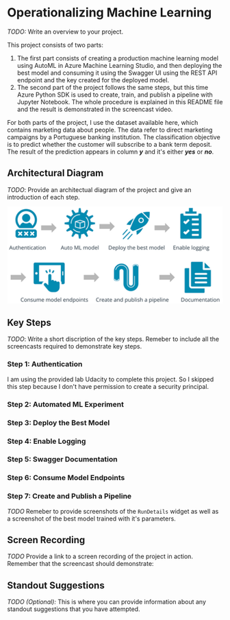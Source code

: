 # Operationalizing Machine Learning

*TODO:* Write an overview to your project.<br>

This project consists of two parts:<br>
1. The first part consists of creating a production machine learning model using AutoML in Azure Machine Learning Studio, and then deploying the best model and consuming 
it using the Swagger UI using the REST API endpoint and the key created for the deployed model.<br>
2. The second part of the project follows the same steps, but this time Azure Python SDK is used to create, train, and publish a pipeline with Jupyter Notebook. 
The whole procedure is explained in this README file and the result is demonstrated in the screencast video.<br>

For both parts of the project, I use the dataset available here, which contains marketing data about people. 
The data refer to direct marketing campaigns by a Portuguese banking institution. 
The classification objective is to predict whether the customer will subscribe to a bank term deposit. 
The result of the prediction appears in column **_y_** and it's either **_yes_** or **_no_**.

## Architectural Diagram
*TODO*: Provide an architectual diagram of the project and give an introduction of each step.

![Diagramm](screenshots/Architecture.PNG)

## Key Steps
*TODO*: Write a short discription of the key steps. Remeber to include all the screencasts required to demonstrate key steps. 
### Step 1: Authentication
I am using the provided lab Udacity to complete this project. 
So I skipped this step because I don't have permission to create a security principal.

### Step 2: Automated ML Experiment

### Step 3: Deploy the Best Model

### Step 4: Enable Logging

### Step 5: Swagger Documentation

### Step 6: Consume Model Endpoints

### Step 7: Create and Publish a Pipeline


*TODO* Remeber to provide screenshots of the `RunDetails` widget as well as a screenshot of the best model trained with it's parameters.

## Screen Recording
*TODO* Provide a link to a screen recording of the project in action. Remember that the screencast should demonstrate:

## Standout Suggestions
*TODO (Optional):* This is where you can provide information about any standout suggestions that you have attempted.
